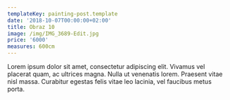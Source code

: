 ```yaml
---
templateKey: painting-post.template
date: '2018-10-07T00:00:00+02:00'
title: Obraz 10
image: /img/IMG_3689-Edit.jpg
price: '6000'
measures: 600cm
---
```

Lorem ipsum dolor sit amet, consectetur adipiscing elit. Vivamus vel placerat quam, ac ultrices magna. Nulla ut venenatis lorem. Praesent vitae nisl massa. Curabitur egestas felis vitae leo lacinia, vel faucibus metus porta.
